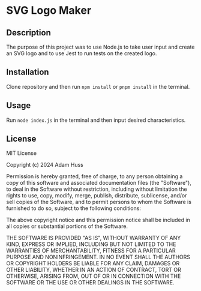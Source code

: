 # SVG Logo Maker

## Description

The purpose of this project was to use Node.js to take user input and create an SVG logo and to use Jest to run tests on the created logo.

## Installation

Clone repository and then run `npm install` or `pnpm install` in the terminal.

## Usage

Run `node index.js` in the terminal and then input desired characteristics.

## License

MIT License

Copyright (c) 2024 Adam Huss

Permission is hereby granted, free of charge, to any person obtaining a copy
of this software and associated documentation files (the "Software"), to deal
in the Software without restriction, including without limitation the rights
to use, copy, modify, merge, publish, distribute, sublicense, and/or sell
copies of the Software, and to permit persons to whom the Software is
furnished to do so, subject to the following conditions:

The above copyright notice and this permission notice shall be included in all
copies or substantial portions of the Software.

THE SOFTWARE IS PROVIDED "AS IS", WITHOUT WARRANTY OF ANY KIND, EXPRESS OR
IMPLIED, INCLUDING BUT NOT LIMITED TO THE WARRANTIES OF MERCHANTABILITY,
FITNESS FOR A PARTICULAR PURPOSE AND NONINFRINGEMENT. IN NO EVENT SHALL THE
AUTHORS OR COPYRIGHT HOLDERS BE LIABLE FOR ANY CLAIM, DAMAGES OR OTHER
LIABILITY, WHETHER IN AN ACTION OF CONTRACT, TORT OR OTHERWISE, ARISING FROM,
OUT OF OR IN CONNECTION WITH THE SOFTWARE OR THE USE OR OTHER DEALINGS IN THE
SOFTWARE.